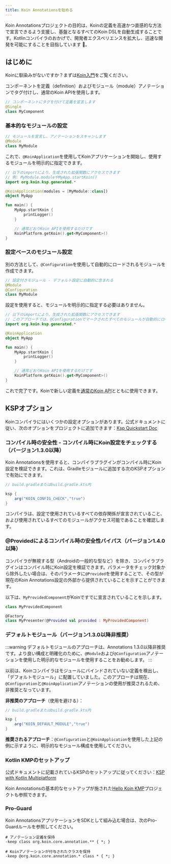 ```yaml
---
title: Koin Annotationsを始める
---
```


Koin Annotationsプロジェクトの目的は、Koinの定義を高速かつ直感的な方法で宣言できるよう支援し、基盤となるすべてのKoin DSLを自動生成することです。Kotlinコンパイラのおかげで、開発者エクスペリエンスを拡大し、迅速な開発を可能にすることを目指しています 🚀。

## はじめに

Koinに馴染みがないですか？まずは[Koin入門](https://insert-koin.io/docs/quickstart/kotlin/)をご覧ください。

コンポーネントを定義（definition）およびモジュール（module）アノテーションでタグ付けし、通常のKoin APIを使用します。

```kotlin
// コンポーネントにタグを付けて定義を宣言します
@Single
class MyComponent
```

### 基本的なモジュールの設定

```kotlin
// モジュールを宣言し、アノテーションをスキャンします
@Module
class MyModule
```

これで、`@KoinApplication`を使用してKoinアプリケーションを開始し、使用するモジュールを明示的に指定できます。

```kotlin
// 以下のimportにより、生成された拡張関数にアクセスできます
// 例: MyModule.moduleやMyApp.startKoin() 
import org.koin.ksp.generated.*

@KoinApplication(modules = [MyModule::class])
object MyApp

fun main() {
    MyApp.startKoin {
        printLogger()
    }

    // 通常どおりKoin APIを使用するだけです
    KoinPlatform.getKoin().get<MyComponent>()
}
```

### 設定ベースのモジュール設定

別の方法として、`@Configuration`を使用して自動的にロードされるモジュールを作成できます。

```kotlin
// 設定付きモジュール - デフォルト設定に自動的に含まれる
@Module
@Configuration
class MyModule
```

設定を使用すると、モジュールを明示的に指定する必要はありません。

```kotlin
// 以下のimportにより、生成された拡張関数にアクセスできます
// このアプローチでは、@Configurationでマークされたすべてのモジュールが自動的にロードされます
import org.koin.ksp.generated.*

@KoinApplication
object MyApp

fun main() {
    MyApp.startKoin {
        printLogger()
    }

    // 通常どおりKoin APIを使用するだけです
    KoinPlatform.getKoin().get<MyComponent>()
}
```

これで完了です。Koinで新しい定義を[通常のKoin API](https://insert-koin.io/docs/reference/introduction)とともに使用できます。

## KSPオプション

Koinコンパイラにはいくつかの設定オプションがあります。公式ドキュメントに従い、次のオプションをプロジェクトに追加できます：[Ksp Quickstart Doc](https://kotlinlang.org/docs/ksp-quickstart.html#pass-options-to-processors)

### コンパイル時の安全性 - コンパイル時にKoin設定をチェックする（バージョン1.3.0以降）

Koin Annotationsを使用すると、コンパイラプラグインがコンパイル時にKoin設定を検証できます。これは、Gradleモジュールに追加する次のKSPオプションで有効にできます。

```groovy
// build.gradleまたはbuild.gradle.kts内

ksp {
    arg("KOIN_CONFIG_CHECK","true")
}
```

コンパイラは、設定で使用されているすべての依存関係が宣言されていること、および使用されているすべてのモジュールがアクセス可能であることを確認します。

### @Providedによるコンパイル時の安全性バイパス（バージョン1.4.0以降）

コンパイラが無視する型（Androidの一般的な型など）を除き、コンパイラプラグインはコンパイル時にKoin設定を検証できます。パラメータをチェック対象から除外したい場合は、そのパラメータに`@Provided`を使用することで、その型が現在のKoin Annotations設定の外部から提供されていることを示すことができます。

以下は、`MyProvidedComponent`がKoinですでに宣言されていることを示します。

```kotlin
class MyProvidedComponent

@Factory
class MyPresenter(@Provided val provided : MyProvidedComponent)
```

### デフォルトモジュール（バージョン1.3.0以降非推奨）

:::warning
デフォルトモジュールのアプローチは、Annotations 1.3.0以降非推奨です。より良い構成と明確化のために、`@Module`および`@Configuration`アノテーションを使用した明示的なモジュールを使用することをお勧めします。
:::

以前は、Koinコンパイラはモジュールにバインドされていない定義を検出し、「デフォルトモジュール」に配置していました。このアプローチは現在、`@Configuration`と`@KoinApplication`アノテーションの使用が推奨されるため、非推奨となっています。

**非推奨のアプローチ**（使用を避ける）：
```groovy
// build.gradleまたはbuild.gradle.kts内

ksp {
    arg("KOIN_DEFAULT_MODULE","true")
}
```

**推奨されるアプローチ**：`@Configuration`と`@KoinApplication`を使用した上記の例に示すように、明示的なモジュール構成を使用してください。

### Kotlin KMPのセットアップ

公式ドキュメントに記載されているKSPのセットアップに従ってください：[KSP with Kotlin Multiplatform](https://kotlinlang.org/docs/ksp-multiplatform.html)

Koin Annotationsの基本的なセットアップが施された[Hello Koin KMP](https://github.com/InsertKoinIO/hello-kmp/tree/annotations)プロジェクトも参照できます。

### Pro-Guard

Koin AnnotationsアプリケーションをSDKとして組み込む場合は、次のPro-Guardルールを参照してください。

```
# アノテーション定義を保持
-keep class org.koin.core.annotation.** { *; }

# Koinアノテーションが付与されたクラスを保持  
-keep @org.koin.core.annotation.* class * { *; }
```